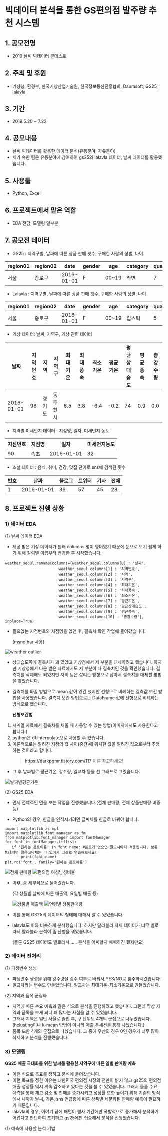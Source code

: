 # 빅데이터 분석을 통한 GS편의점 발주량 추천 시스템
## 1. 공모전명 
 - 2019 날씨 빅데이터 콘테스트
## 2. 주최 및 후원 
 - 기상청, 환경부, 한국기상산업기술원, 한국정보통신진흥협회, Daumsoft, GS25, lalavla
## 3. 기간 
 - 2019.5.20 ~ 7.22
## 4. 공모내용
 - 날씨 빅데이터를 활용한 데이터 분석(유통분야, 자유분야)
 - 제가 속한 팀은 유통분야에 참여하여 gs25와 lalavla 데이터, 날씨 데이터를 활용했습니다.
 
## 5. 사용툴
 - Python, Excel

## 6. 프로젝트에서 맡은 역할
 - EDA 전담, 모델링 일부분

## 7. 공모전 데이터
 - GS25 : 지역구별, 날짜에 따른 상품 판매 갯수, 구매한 사람의 성별, 나이
 
|region01|region02|date|gender|age|category|quantity|
|--------|--------|----|------|---|--------|--------|
|서울|종로구|2016-01-01|F|00~19|라면|7|

- Lalavla : 지역구별, 날짜에 따른 상품 판매 갯수, 구매한 사람의 성별, 나이

|region01|region02|date|gender|age|category|quantity|
|--------|--------|----|------|---|--------|--------|
|서울|종로구|2016-01-01|F|00~19|립스틱|5|

- 기상 데이터: 날짜, 지역구, 기상 관련 데이터

|날짜|지역번호|지역|지역구|최대기온|최대풍속|최소기온|평균기온|평균상대습도|평균풍속|총강수량|
|-----------|-------|--------|--------|--------|---------|-------|-------|-----------|---------|--------|
|2016-01-01|98|경기도|동두천시|6.5|3.8|-6.4|-0.2|74|0.9|0.0|

- 지역별 미세먼지 데이터 : 지점명, 일자, 미세먼지 농도

|지점번호|지점명|일자|미세먼지농도|
|--------|-----|----|-----------|
|90|속초|2016-01-01|32|

- 소셜 데이터 : 음식, 취미, 건강, 맛집 단어로 sns에 검색된 횟수

|번호|날짜|블로그|트위터|기사|전체|
|----|----|-----|-----|----|----|
|1|2016-01-01|36|57|45|28|120


## 8. 프로젝트 진행 상황
### 1) 데이터 EDA
(1) 날씨 데이터 EDA

 - 제공 받은 기상 데이터가 원래 columns 명이 영어였기 때문에 눈으로 보기 쉽게 하기 위해 칼럼별 이름부터 변경한 후 시작했습니다.
~~~
weather_seoul.rename(columns={weather_seoul.columns[0] : '날짜',
                        weather_seoul.columns[1] : '지역번호',
                        weather_seoul.columns[2] : '지역',
                        weather_seoul.columns[3] : '지역구',
                        weather_seoul.columns[4] : '최대기온',
                        weather_seoul.columns[5] : '최대풍속',
                        weather_seoul.columns[6] : '최소기온',
                        weather_seoul.columns[7] : '평균기온',
                        weather_seoul.columns[8] : '평균상대습도',
                        weather_seoul.columns[9] : '평균풍속',
                        weather_seoul.columns[10] : '총강수량'}, inplace=True)
~~~

- 필요없는 지점번호와 지점명을 없앤 후, 결측치 확인 작업에 들어갔습니다.
  
  (msno.bar 사용)
  
![weather outlier](https://user-images.githubusercontent.com/49123169/72800709-5147c480-3c8b-11ea-8c93-a48482b40ceb.PNG)

- 상대습도쪽에 결측치가 꽤 많았고 기상청에서 저 부분을 대체하려고 했습니다. 하지만 기상청에서 다운 받은 자료에서도 저 부분이
  다 결측치인 것을 확인했습니다. 결측치를 삭제해도 되었지만 저희 팀은 살리는 방향으로 잡아서 결측치를 대체할 방법을 찾았습니다.
- 결측치를 바꿀 방법으로 mean 값이 있긴 했지만 선형으로 비례하는 결측값 보간 방법을 사용했습니다.
  결측치 보간 방법으로는 DataFrame 값에 선형으로 비례하는 방식으로 했습니다.
  
 
 
  **선형보간법**
 1. 시계열 자료에서 결측치를 채울 때 사용할 수 있는 방법(이미지에서도 사용한다고 합니다.)
 2. python은 df.interpolate으로 사용할 수 있습니다.
 3. 이론적으로는 알려진 지점의 값 사이(중간)에 위치한 값을 알려진 값으로부터 추정하는 것이라고 합니다.
    >https://darkpgmr.tistory.com/117 이론 참고하세요!

 - 그 후 날짜별로 평균기온, 강수량, 일교차 등을 선 그래프로 그렸습니다.
 
![날짜별평균기온](https://user-images.githubusercontent.com/49123169/72806607-ddacb400-3c98-11ea-8b32-d3a7e0d9a04f.PNG)


(2) GS25 EDA

 - 먼저 전체적인 면을 보는 작업을 진행했습니다.(전체 판매량, 전체 상품판매량 비중 등)
 
 * Python의 경우, 한글을 인식시키려면 글씨체를 한글로 바꿔야 합니다.
 
 ~~~
 import matplotlib as mpl
 import matplotlib.font_manager as fm
 from matplotlib.font_manager import fontManager
 for font in fontManager.ttflist:
    if '원하는 폰트이름' in font.name: #폰트가 없으면 깔으셔야지 적용됩니다. 보통 Mal치면 맑음고딕체는 다 있어서 그걸로 연습해보세요!
        print(font.name)
 plt.rc('font', family='원하는 폰트이름')
 ~~~
 
![전체 판매량](https://user-images.githubusercontent.com/49123169/72809832-c8875380-3c9f-11ea-82e9-806656f7f287.PNG)
![편의점 여성남성비율](https://user-images.githubusercontent.com/49123169/72809833-c8875380-3c9f-11ea-8062-8090a48cd87c.PNG)

- 이후, 좀 세부적으로 들어갔습니다.
  
  (각 상품별 날짜에 따른 매출액, 요일별 매출 등)
  
  ![상품별 매출액](https://user-images.githubusercontent.com/49123169/72810164-5c591f80-3ca0-11ea-8105-62fce9dc6b54.PNG)
![연령별 상품판매량](https://user-images.githubusercontent.com/49123169/72810166-5c591f80-3ca0-11ea-82f1-2a159d76b6a2.PNG)

- 이를 통해 GS25의 데이터의 형태에 대해서 알 수 있었습니다.
- lalavla도 이와 비슷하게 분석했습니다. 하지만 랄라블라 자체 데이터가 너무 별로라서 랄라블라 분석이 좀 난항을 겪었습니다.

  (물론 GS25 데이터도 별로라서...... 분석을 어찌할지 애매하긴 했지만요)
  
### 2) 데이터 전처리
(1) 파생변수 생성
 
 - 파생변수 생성을 위해 강수량을 강수 여부로 바꿔서 YES/NO로 범주화시켰습니다.
 - 일교차라는 변수도 만들었습니다. 일교차는 최대기온-최소기온으로 만들었습니다.

(2) 지역과 품목 군집화
 
 - 지역에 따른 수요 예측과 같은 식으로 분석을 진행하려고 했습니다. 그런데 막상 지역과 품목을 보게 되니 꽤 많다는 사실을 알 수 있었습니다.
 - 그래서 지역은 일단 서울로 줄인 후, 구 단위도 4개의 군집으로 나누었습니다.(hclusting이나 k-mean 방법이 아니라 매출 추세선을 통해 나눴습니다.)
 - 품목 또한 4개의 군집으로 나눴습니다. 그 중에 우산의 경우 0인 경우가 너무 많아 삭제하고 분석을 진행했습니다.
 
### 3) 모델링

**GS25 매출 극대화를 위한 날씨를 활용한 지역구에 따른 일별 판매량 예측**
 
 - 이런 식으로 목표를 정하고 분석에 들어갔습니다.
 - 이런 목표를 정한 이유는 대한민국 편의점 시장의 전만이 밝지 않고 gs25의 편의점 매출 성장률 역시 계속 감소하고 있다는 것을 볼 수 있었습니다. 그래서 물품 수요 예측을 통해 재고 감소 및 판매를 증가시키고 성장률 또한 높이기 위해 기존의 방식에서 나아가 날씨, 기온, sns 언급량에 따른 상품별 세분화된 판매량 예측이 필요하기 때문입니다.
 - lalavla의 경우, 이야기 끝에 패턴이 행사 기간에만 폭발적으로 증가해서 분석하기 어렵다고 판단하여 포기하고 gs25에만 집중해서 분석을 진행했습니다.

(1) 예측에 사용할 분석 기법

